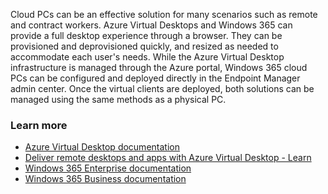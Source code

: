 Cloud PCs can be an effective solution for many scenarios such as remote and contract workers. Azure Virtual Desktops and Windows 365 can provide a full desktop experience through a browser. They can be provisioned and deprovisioned quickly, and resized as needed to accommodate each user's needs. While the Azure Virtual Desktop infrastructure is managed through the Azure portal, Windows 365 cloud PCs can be configured and deployed directly in the Endpoint Manager admin center. Once the virtual clients are deployed, both solutions can be managed using the same methods as a physical PC.

### Learn more

 -  [Azure Virtual Desktop documentation](https://learn.microsoft.com/en-us/azure/virtual-desktop/)
 -  [Deliver remote desktops and apps with Azure Virtual Desktop - Learn](/learn/paths/m365-wvd/)
 -  [Windows 365 Enterprise documentation](https://learn.microsoft.com/en-us/windows-365/enterprise/)
 -  [Windows 365 Business documentation](https://learn.microsoft.com/en-us/windows-365/business/)
